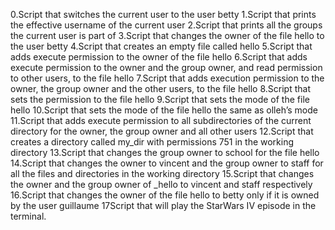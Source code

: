 0.Script that switches the current user to the user betty
1.Script that prints the effective username of the current user
2.Script that prints all the groups the current user is part of
3.Script that changes the owner of the file hello to the user betty
4.Script that creates an empty file called hello
5.Script that adds execute permission to the owner of the file hello
6.Script that adds execute permission to the owner and the group owner, and read permission to other users, to the file hello
7.Script that adds execution permission to the owner, the group owner and the other users, to the file hello
8.Script that sets the permission to the file hello
9.Script that sets the mode of the file hello
10.Script that sets the mode of the file hello the same as olleh’s mode
11.Script that adds execute permission to all subdirectories of the current directory for the owner, the group owner and all other users
12.Script that creates a directory called my_dir with permissions 751 in the working directory
13.Script that changes the group owner to school for the file hello
14.Script that changes the owner to vincent and the group owner to staff for all the files and directories in the working directory
15.Script that changes the owner and the group owner of _hello to vincent and staff respectively
16.Script that changes the owner of the file hello to betty only if it is owned by the user guillaume
17Script that will play the StarWars IV episode in the terminal.
